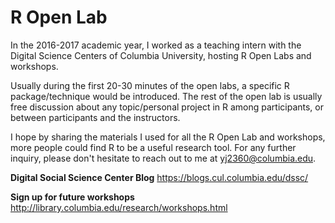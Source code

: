 # R Open Lab


In the 2016-2017 academic year, I worked as a teaching intern with the Digital Science Centers of Columbia University, hosting R Open Labs and workshops.

Usually during the first 20-30 minutes of the open labs, a specific R package/technique would be introduced. The rest of the open lab is usually free discussion about any topic/personal project in R among participants, or between participants and the instructors. 

I hope by sharing the materials I used for all the R Open Lab and workshops, more people could find R to be a useful research tool. For any further inquiry, please don't hesitate to reach out to me at <yj2360@columbia.edu>.

**Digital Social Science Center Blog**
https://blogs.cul.columbia.edu/dssc/

**Sign up for future workshops**
http://library.columbia.edu/research/workshops.html
